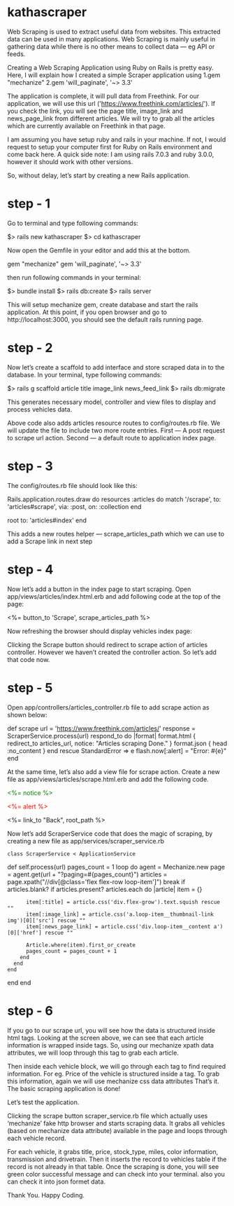 # kathascraper

Web Scraping is used to extract useful data from websites. This extracted data can be used in many applications. Web Scraping is mainly useful in gathering data while there is no other means to collect data — eg API or feeds.

Creating a Web Scraping Application using Ruby on Rails is pretty easy. Here, I will explain how I created a simple Scraper application using
1.gem "mechanize"
2.gem 'will_paginate', '~> 3.3'

The application is complete, it will pull data from Freethink. For our application, we will use this url ('https://www.freethink.com/articles/'). If you check the link, you will see the page  title, image_link and news_page_link from different articles. We will try to grab all the articles which are currently available on Freethink in that page.

I am assuming you have setup ruby and rails in your machine. If not, I would request to setup your computer first for Ruby on Rails environment and come back here. A quick side note: I am using rails 7.0.3 and ruby 3.0.0, however it should work with other versions.

So, without delay, let’s start by creating a new Rails application.

# step - 1

Go to terminal and type following commands:

$> rails new kathascraper
$> cd kathascraper

Now open the Gemfile in your editor and add this at the bottom.

gem "mechanize"
gem 'will_paginate', '~> 3.3'

then run following commands in your terminal:

$> bundle install
$> rails db:create
$> rails server

This will setup mechanize gem, create database and start the rails application. At this point, if you open browser and go to http://localhost:3000, you should see the default rails running page.

# step - 2

Now let’s create a scaffold to add interface and store scraped data in to the database. In your terminal, type following commands:

$> rails g scaffold article title image_link news_feed_link
$> rails db:migrate

This generates necessary model, controller and view files to display and process vehicles data.

Above code also adds articles resource routes to config/routes.rb file. We will update the file to include two more route entries. First — A post request to scrape url action. Second — a default route to application index page.

# step - 3

The config/routes.rb file should look like this:

Rails.application.routes.draw do
  resources :articles do
    match '/scrape', to: 'articles#scrape', via: :post, on: :collection
  end

  root to: 'articles#index'
end

This adds a new routes helper — scrape_articles_path which we can use to add a Scrape link in next step

# step - 4

Now let’s add a button in the index page to start scraping. Open app/views/articles/index.html.erb and add following code at the top of the page:

<%= button_to 'Scrape', scrape_articles_path %>

Now refreshing the browser should display vehicles index page:

Clicking the Scrape button should redirect to scrape action of articles controller. However we haven’t created the controller action. So let’s add that code now.

# step - 5

Open app/controllers/articles_controller.rb file to add scrape action as shown below:

def scrape
    url = 'https://www.freethink.com/articles/'
    response = ScraperService.process(url)
    respond_to do |format|
      format.html { redirect_to articles_url, notice: "Articles scraping Done." }
      format.json { head :no_content }
    end
  rescue StandardError => e
    flash.now[:alert] = "Error: #{e}"
  end
  
  At the same time, let’s also add a view file for scrape action. Create a new file as app/views/articles/scrape.html.erb and add the following code.

<p style="color: green"><%= notice %></p>
  <p style="color: red"><%= alert %></p>
  <%= link_to "Back", root_path %>
  
  Now let’s add ScraperService code that does the magic of scraping, by creating a new file as app/services/scraper_service.rb

    class ScraperService < ApplicationService
  def self.process(url)
    pages_count = 1
    loop do
      agent = Mechanize.new
      page = agent.get(url + "?paging=#{pages_count}")
      articles = page.xpath("//div[@class='flex flex-row loop-item']")
      break if articles.blank?
      if articles.present?
        articles.each do |article|
          item = {}

          item[:title] = article.css('div.flex-grow').text.squish rescue ""
          item[:image_link] = article.css('a.loop-item__thumbnail-link img')[0]['src'] rescue ""
          item[:news_page_link] = article.css('div.loop-item__content a')[0]['href'] rescue ""

          Article.where(item).first_or_create
          pages_count = pages_count + 1
        end
      end
    end
  end
end
                                         

# step - 6
                                         
If you go to our scrape url, you will see how the data is structured inside html tags.
Looking at the screen above, we can see that each article information is wrapped inside tags. So, using our mechanize xpath data attributes, we will loop through this tag to grab each article.

Then inside each vehicle block, we will go through each tag to find required information. For eg. Price of the vehicle is structured inside a tag. To grab this information, again we will use mechanize css data attributes
That’s it. The basic scraping application is done!

Let’s test the application.

Clicking the scrape button scraper_service.rb file which actually uses ‘mechanize’ fake http browser and starts scraping data. It grabs all vehicles (based on mechanize data attribute) available in the page and loops through each vehicle record.

For each vehicle, it grabs title, price, stock_type, miles, color information, transmission and drivetrain. Then it inserts the record to vehicles table if the record is not already in that table.
Once the scraping is done, you will see green color successful message and can check into your terminal.
also you can check it into json formet data.

Thank You.
Happy Coding.


